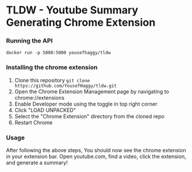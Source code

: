 # TLDW - Youtube Summary Generating Chrome Extension

### Running the API
`docker run -p 5000:5000 yousefhaggy/tldw`
### Installing the chrome extension
1. Clone this repository
  `git clone https://github.com/YousefHaggy/tldw.git`
2. Open the Chrome Extension Management page by navigating to chrome://extensions
3. Enable Developer mode using the toggle in top right corner
4. Click "LOAD UNPACKED"
5. Select the "Chrome Extension" directory from the cloned repo
6. Restart Chrome
### Usage
After following the above steps, You should now see the chrome extension in your extension bar. Open youtube.com, find a video, click the extension, and generate a summary!

